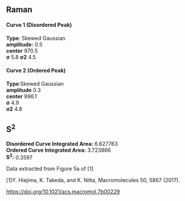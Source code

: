 ## Raman

#### Curve 1 (Disordered Peak)
**Type**: Skewed Gaussian\
**amplitude:** 0.5\
**center** 970.5\
**σ** 5.8
**σ2** 4.5


#### Curve 2 (Ordered Peak)
**Type**:Skewed Gaussian\
**amplitude** 0.3\
**center** 996.1\
**σ** 4.9\
**σ2** 4.8


## S<sup>2</sup>
**Disordered Curve Integrated Area:** 6.627763\
**Ordered Curve Integrated Area:** 3.723866\
**S<sup>2</sup>:** 0.3597






Data extracted from Figure 5a of [1]


[1]Y. Hiejima, K. Takeda, and K. Nitta, Macromolecules 50, 5867 (2017).



https://doi.org/10.1021/acs.macromol.7b00229
